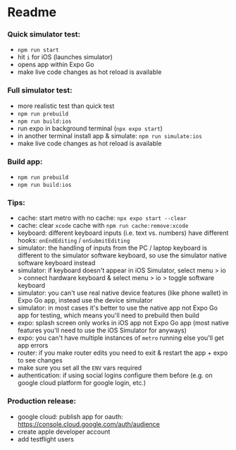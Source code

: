 # Readme

### Quick simulator test:
- `npm run start`  
- hit `i` for iOS  (launches simulator)
- opens app within Expo Go
- make live code changes as hot reload is available

### Full simulator test:
- more realistic test than quick test
- `npm run prebuild`  
- `npm run build:ios`  
- run expo in background terminal (`npx expo start`)  
- in another terminal install app & simulate: `npm run simulate:ios`  
- make live code changes as hot reload is available  

### Build app:  
- `npm run prebuild`  
- `npm run build:ios`

### Tips:  
- cache: start metro with no cache: `npx expo start --clear`
- cache: clear `xcode` cache with `npm run cache:remove:xcode`  
- keyboard: different keyboard inputs (i.e. text vs. numbers) have different hooks: `onEndEditing` / `onSubmitEditing`  
- simulator: the handling of inputs from the PC / laptop keyboard is different to the simulator software keyboard, so use the simulator native software keyboard instead
- simulator: if keyboard doesn't appear in iOS Simulator, select menu > io > connect hardware keyboard & select menu > io > toggle software keyboard  
- simulator: you can't use real native device features (like phone wallet) in Expo Go app, instead use the device simulator
- simulator: in most cases it's better to use the native app not Expo Go app for testing, which means you'll need to prebuild then build
- expo: splash screen only works in iOS app not Expo Go app (most native features you'll need to use the iOS Simulator for anyways)  
- expo: you can't have multiple instances of `metro` running else you'll get app errors  
- router: if you make router edits you need to exit & restart the app + expo to see changes  
- make sure you set all the `ENV` vars required  
- authentication: if using social logins configure them before (e.g. on google cloud platform for google login, etc.)

### Production release:
- google cloud: publish app for oauth: https://console.cloud.google.com/auth/audience  
- create apple developer account  
- add testflight users  
